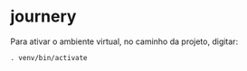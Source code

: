 # journery

Para ativar o ambiente virtual, no caminho da projeto, digitar:

```. venv/bin/activate```
